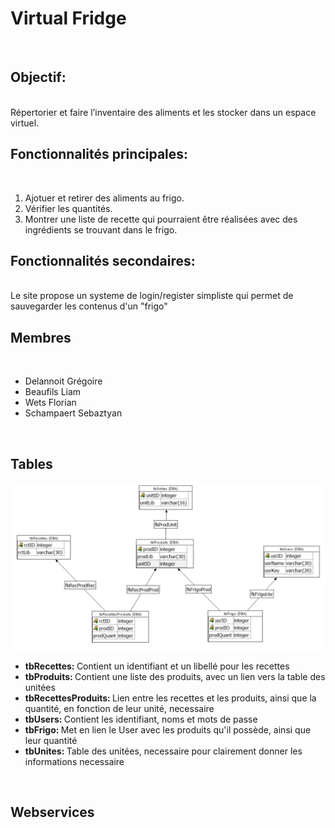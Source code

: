 <h1>Virtual Fridge</h1>
<br>
<h2>Objectif:</h2>
<br>
Répertorier et faire l’inventaire des aliments et les stocker dans un espace virtuel.
<h2>Fonctionnalités principales:</h2>
<br>
<ol>
<li>Ajotuer et retirer des aliments au frigo.</li>
<li>Vérifier les quantités.</li>
<li>Montrer une liste de recette qui pourraient être réalisées avec des ingrédients se trouvant dans le frigo.</li>
</ol>
<h2>Fonctionnalités secondaires:</h2>
<br>
Le site propose un systeme de login/register simpliste qui permet de sauvegarder les contenus d'un "frigo"
<h2>Membres</h2>
<br>
<ul>
<li>Delannoit Grégoire</li>
<li>Beaufils Liam</li>
<li>Wets Florian</li>
<li>Schampaert Sebaztyan</li>
</ul>
<br>
<h2>Tables</h2>
<img src="frontend/IMG/tables.png">
<ul>
	<li><strong>tbRecettes: </strong>Contient un identifiant et un libellé pour les recettes</li>
	<li><strong>tbProduits: </strong>Contient une liste des produits, avec un lien vers la table des unitées</li>
	<li><strong>tbRecettesProduits: </strong>Lien entre les recettes et les produits, ainsi que la quantité, en fonction de leur unité, necessaire</li>
	<li><strong>tbUsers: </strong>Contient les identifiant, noms et mots de passe</li>
	<li><strong>tbFrigo: </strong>Met en lien le User avec les produits qu'il possède, ainsi que leur quantité</li>
	<li><strong>tbUnites: </strong>Table des unitées, necessaire pour clairement donner les informations necessaire</li>
</ul>
<br>
<h2>Webservices</h2>
<br>

